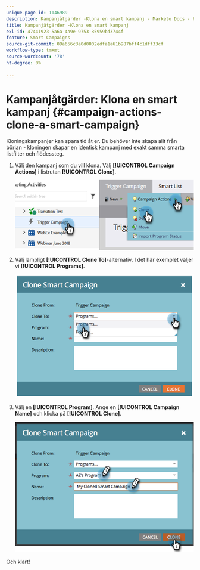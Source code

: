 ```yaml
---
unique-page-id: 1146989
description: Kampanjåtgärder -Klona en smart kampanj - Marketo Docs - Produktdokumentation
title: Kampanjåtgärder -Klona en smart kampanj
exl-id: 47441923-5a6a-4a9e-9753-85959bd3744f
feature: Smart Campaigns
source-git-commit: 09a656c3a0d0002edfa1a61b987bff4c1dff33cf
workflow-type: tm+mt
source-wordcount: '78'
ht-degree: 0%

---
```


# Kampanjåtgärder: Klona en smart kampanj {#campaign-actions-clone-a-smart-campaign}

Kloningskampanjer kan spara tid åt er. Du behöver inte skapa allt från början - kloningen skapar en identisk kampanj med exakt samma smarta listfilter och flödessteg.

1. Välj den kampanj som du vill klona. Välj **[!UICONTROL Campaign Actions]** i listrutan **[!UICONTROL Clone]**.

   ![](assets/campaign-actions-clone-a-smart-campaign-1.png)

1. Välj lämpligt **[!UICONTROL Clone To]**-alternativ. I det här exemplet väljer vi **[!UICONTROL Programs]**.

   ![](assets/campaign-actions-clone-a-smart-campaign-2.png)

1. Välj en **[!UICONTROL Program]**. Ange en **[!UICONTROL Campaign Name]** och klicka på **[!UICONTROL Clone]**.

   ![](assets/campaign-actions-clone-a-smart-campaign-3.png)

Och klart!
